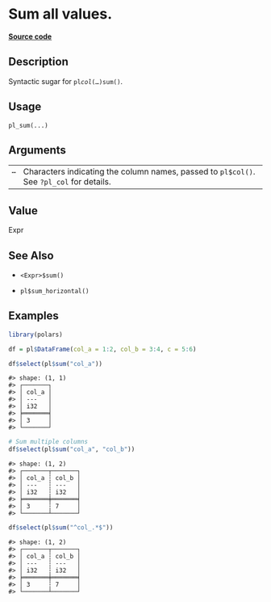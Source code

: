 

# Sum all values.

[**Source code**](https://github.com/pola-rs/r-polars/tree/main/R/functions__lazy.R#L429)

## Description

Syntactic sugar for <code>pl$col(…)$sum()</code>.

## Usage

<pre><code class='language-R'>pl_sum(...)
</code></pre>

## Arguments

<table>
<tr>
<td style="white-space: nowrap; font-family: monospace; vertical-align: top">
<code id="...">…</code>
</td>
<td>
Characters indicating the column names, passed to <code>pl$col()</code>.
See <code>?pl_col</code> for details.
</td>
</tr>
</table>

## Value

Expr

## See Also

<ul>
<li>

<code>\<Expr\>$sum()</code>

</li>
<li>

<code>pl$sum_horizontal()</code>

</li>
</ul>

## Examples

``` r
library(polars)

df = pl$DataFrame(col_a = 1:2, col_b = 3:4, c = 5:6)

df$select(pl$sum("col_a"))
```

    #> shape: (1, 1)
    #> ┌───────┐
    #> │ col_a │
    #> │ ---   │
    #> │ i32   │
    #> ╞═══════╡
    #> │ 3     │
    #> └───────┘

``` r
# Sum multiple columns
df$select(pl$sum("col_a", "col_b"))
```

    #> shape: (1, 2)
    #> ┌───────┬───────┐
    #> │ col_a ┆ col_b │
    #> │ ---   ┆ ---   │
    #> │ i32   ┆ i32   │
    #> ╞═══════╪═══════╡
    #> │ 3     ┆ 7     │
    #> └───────┴───────┘

``` r
df$select(pl$sum("^col_.*$"))
```

    #> shape: (1, 2)
    #> ┌───────┬───────┐
    #> │ col_a ┆ col_b │
    #> │ ---   ┆ ---   │
    #> │ i32   ┆ i32   │
    #> ╞═══════╪═══════╡
    #> │ 3     ┆ 7     │
    #> └───────┴───────┘
